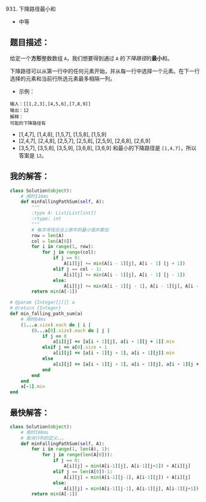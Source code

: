 0931. 下降路径最小和

- 中等

## 题目描述：
给定一个**方形**整数数组 `A`，我们想要得到通过 `A` 的*下降路径*的**最小**和。

下降路径可以从第一行中的任何元素开始，并从每一行中选择一个元素。在下一行选择的元素和当前行所选元素最多相隔一列。

- 示例：
```
输入：[[1,2,3],[4,5,6],[7,8,9]]
输出：12
解释：
可能的下降路径有
```
- [1,4,7], [1,4,8], [1,5,7], [1,5,8], [1,5,9]
- [2,4,7], [2,4,8], [2,5,7], [2,5,8], [2,5,9], [2,6,8], [2,6,9]
- [3,5,7], [3,5,8], [3,5,9], [3,6,8], [3,6,9]
和最小的下降路径是 `[1,4,7]`，所以答案是 `12`。

## 我的解答：
``` python
class Solution(object):
    # 用时116ms
    def minFallingPathSum(self, A):
        """
        :type A: List[List[int]]
        :rtype: int
        """
        # 每次寻找合法上家中的最小值并累加
        row = len(A)
        col = len(A[0])
        for i in range(1, row):
            for j in range(col):
                if j == 0:
                    A[i][j] += min(A[i - 1][j], A[i - 1] [j + 1])
                elif j == col - 1:
                    A[i][j] += min(A[i - 1][j], A[i - 1] [j - 1])
                else:
                    A[i][j] += min(A[i - 1][j - 1], A[i - 1][j], A[i - 1] [j + 1])
        return min(A[-1])
```

```ruby
# @param {Integer[][]} a
# @return {Integer}
def min_falling_path_sum(a)
    # 用时64ms
    (1...a.size).each do | i |
        (0...a[0].size).each do | j |
            if j == 0
                a[i][j] += [a[i - 1][j], a[i - 1][j + 1]].min
            elsif j == a[0].size - 1
                a[i][j] += [a[i - 1][j - 1], a[i - 1][j]].min
            else
                a[i][j] += [a[i - 1][j - 1], a[i - 1][j], a[i - 1][j + 1]].min
            end
        end
    end
    a[-1].min            
end
```

## 最快解答：
```python
class Solution(object):
    # 用时108ms
    # 取消行列的定义。。。
    def minFallingPathSum(self, A):
        for i in range(1, len(A), 1):
            for j in range(len(A[0])):
                if j == 0:
                    A[i][j] = min(A[i-1][j], A[i-1][j+1]) + A[i][j]
                elif j == len(A[0])-1:
                    A[i][j] = min(A[i-1][j-1], A[i-1][j]) + A[i][j]
                else:
                    A[i][j] = min(A[i-1][j-1], A[i-1][j], A[i-1][j+1]) + A[i][j]
        return min(A[-1])
```
